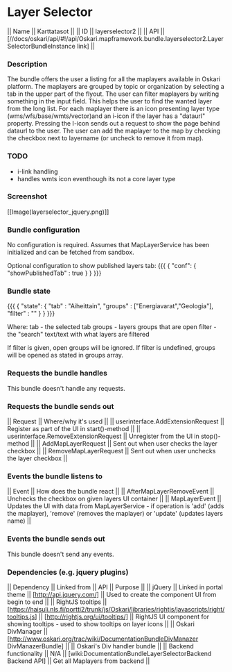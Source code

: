 # Layer Selector

|| Name || Karttatasot ||
|| ID || layerselector2 ||
|| API || [//docs/oskari/api/#!/api/Oskari.mapframework.bundle.layerselector2.LayerSelectorBundleInstance link] ||

### Description
The bundle offers the user a listing for all the maplayers available in Oskari platform. The maplayers are grouped by topic or organization by selecting a tab in the upper part of the flyout. The user can filter maplayers by writing something in the input field. This helps the user to find the wanted layer from the long list. For each maplayer there is an icon presenting layer type (wms/wfs/base/wmts/vector)and an i-icon if the layer has a "dataurl" property. Pressing the I-icon sends out a request to show the page behind dataurl to the user. The user can add the maplayer to the map by checking the checkbox next to layername (or uncheck to remove it from map).

### TODO

* i-link handling
* handles wmts icon eventhough its not a core layer type

### Screenshot

[[Image(layerselector_jquery.png)]]


### Bundle configuration

No configuration is required. Assumes that MapLayerService has been initialized and can be fetched from sandbox.

Optional configuration to show published layers tab:
{{{
{
  "conf": {
    "showPublishedTab" : true
  }
}
}}}

### Bundle state

{{{
{
"state": {
"tab" : "Aiheittain",
"groups" : ["Energiavarat","Geologia"],
"filter" : ""
}
}
}}}

Where:
tab - the selected tab
groups - layers groups that are open
filter - the "search" text/text with what layers are filtered

If filter is given, open groups will be ignored. If filter is undefined, groups will be opened as stated in groups array.

### Requests the bundle handles

This bundle doesn't handle any requests.

### Requests the bundle sends out

|| Request || Where/why it's used ||
|| userinterface.AddExtensionRequest || Register as part of the UI in start()-method ||
|| userinterface.RemoveExtensionRequest || Unregister from the UI in stop()-method ||
|| AddMapLayerRequest || Sent out when user checks the layer checkbox ||
|| RemoveMapLayerRequest || Sent out when user unchecks the layer checkbox ||

### Events the bundle listens to

|| Event || How does the bundle react ||
|| AfterMapLayerRemoveEvent || Unchecks the checkbox on given layers UI container ||
|| MapLayerEvent || Updates the UI with data from MapLayerService - if operation is 'add' (adds the maplayer), 'remove' (removes the maplayer) or 'update' (updates layers name) ||

### Events the bundle sends out

This bundle doesn't send any events.

### Dependencies (e.g. jquery plugins)

|| Dependency || Linked from || API || Purpose ||
|| jQuery || Linked in portal theme || [http://api.jquery.com/] || Used to create the component UI from begin to end ||
|| RightJS tooltips || [https://haisuli.nls.fi/portti2/trunk/js/Oskari/libraries/rightjs/javascripts/right/tooltips.js] || [http://rightjs.org/ui/tooltips/] || RightJS UI component for showing tooltips - used to show tooltips on layer icons ||
|| Oskari DivManager || [http://www.oskari.org/trac/wiki/DocumentationBundleDivManazer DivManazerBundle] ||   || Oskari's Div handler bundle ||
|| Backend functionality || N/A || [wiki:DocumentationBundleLayerSelectorBackend Backend API] || Get all Maplayers from backend ||
